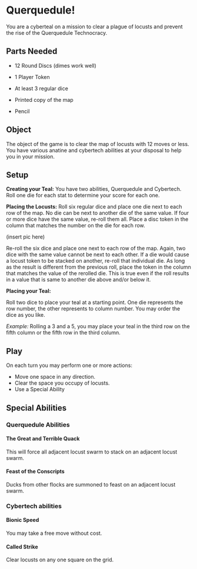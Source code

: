 # Querquedule!
You are a cyberteal on a mission to clear a plague of locusts and prevent the rise of the Querquedule Technocracy.

## Parts Needed

- 12 Round Discs (dimes work well)
- 1 Player Token

- At least 3 regular dice

- Printed copy of the map

- Pencil


## Object

The object of the game is to clear the map of locusts with 12 moves or less. You have various anatine and cybertech abilities at your disposal to help you in your mission.

## Setup

**Creating your Teal:** You have two abilities, Querquedule and Cybertech. Roll one die for each stat to determine your score for each one.

**Placing the Locusts:** Roll six regular dice and place one die next to each row of the map. No die can be next to another die of the same value. If four or more dice have the same value, re-roll them all. Place a disc token in the column that matches the number on the die for each row.

(insert pic here)

Re-roll the six dice and place one next to each row of the map. Again, two dice with the same value cannot be next to each other. If a die would cause a locust token to be stacked on another, re-roll that individual die. As long as the result is different from the previous roll, place the token in the column that matches the value of the rerolled die. This is true even if the roll results in a value that is same to another die above and/or below it.

**Placing your Teal:**

Roll two dice to place your teal at a starting point. One die represents the row number, the other represents to column number. You may order the dice as you like.

*Example:* Rolling a 3 and a 5, you may place your teal in the third row on the fifth column or the fifth row in the third column.

## Play

On each turn you may perform one or more actions:

- Move one space in any direction.
- Clear the space you occupy of locusts.
- Use a Special Ability

## Special Abilities

### Querquedule Abilities

#### The Great and Terrible Quack

This will force all adjacent locust swarm to stack on an adjacent locust swarm.

#### Feast of the Conscripts

Ducks from other flocks are summoned to feast on an adjacent locust swarm.

### Cybertech abilities

#### Bionic Speed

You may take a free move without cost.

#### Called Strike

Clear locusts on any one square on the grid.